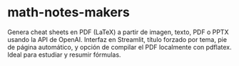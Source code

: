 # math-notes-makers
Genera cheat sheets en PDF (LaTeX) a partir de imagen, texto, PDF o PPTX usando la API de OpenAI. Interfaz en Streamlit, título forzado por tema, pie de página automático, y opción de compilar el PDF localmente con pdflatex. Ideal para estudiar y resumir fórmulas.
